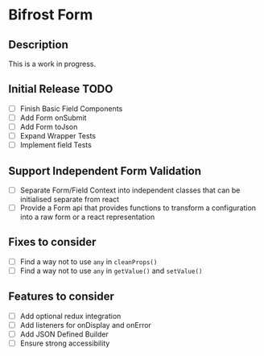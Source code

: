 # Bifrost Form

## Description

This is a work in progress.

## Initial Release TODO

- [ ] Finish Basic Field Components
- [ ] Add Form onSubmit
- [ ] Add Form toJson
- [ ] Expand Wrapper Tests
- [ ] Implement field Tests

## Support Independent Form Validation

- [ ] Separate Form/Field Context into independent classes that can be initialised separate from react
- [ ] Provide a Form api that provides functions to transform a configuration into a raw form or a react representation  

## Fixes to consider
- [ ] Find a way not to use `any` in `cleanProps()`
- [ ] Find a way not to use `any` in `getValue()` and `setValue()`

## Features to consider
- [ ] Add optional redux integration
- [ ] Add listeners for onDisplay and onError
- [ ] Add JSON Defined Builder
- [ ] Ensure strong accessibility